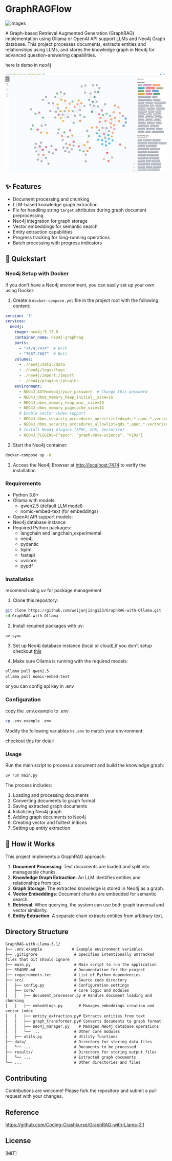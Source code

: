 # GraphRAGFlow

![images](./asset/GraphPipeline.svg)

A Graph-based Retrieval Augmented Generation (GraphRAG) implementation using Ollama or OpenAI API support LLMs and Neo4j Graph database. This project processes documents, extracts entities and relationships using LLMs, and stores the knowledge graph in Neo4j for advanced question-answering capabilities.

here is demo in neo4j

![images](./asset/show.png)

## ✨ Features

- Document processing and chunking
- LLM-based knowledge graph extraction
- Fix for handling string `target` attributes during graph document preprocessing
- Neo4j integration for graph storage
- Vector embeddings for semantic search
- Entity extraction capabilities
- Progress tracking for long-running operations
- Batch processing with progress indicators

## 🚀 Quickstart

### Neo4j Setup with Docker

If you don't have a Neo4j environment, you can easily set up your own using Docker:

1. Create a `docker-compose.yml` file in the project root with the following content:

```yaml
version: '3'
services:
  neo4j:
    image: neo4j:5.13.0
    container_name: neo4j-graphrag
    ports:
      - "7474:7474"  # HTTP
      - "7687:7687"  # Bolt
    volumes:
      - ./neo4j/data:/data
      - ./neo4j/logs:/logs
      - ./neo4j/import:/import
      - ./neo4j/plugins:/plugins
    environment:
      - NEO4J_AUTH=neo4j/your_password  # Change this password
      - NEO4J_dbms_memory_heap_initial__size=1G
      - NEO4J_dbms_memory_heap_max__size=2G
      - NEO4J_dbms_memory_pagecache_size=1G
      # Enable vector index support
      - NEO4J_dbms_security_procedures_unrestricted=gds.*,apoc.*,vectorize.*
      - NEO4J_dbms_security_procedures_allowlist=gds.*,apoc.*,vectorize.*
      # Install Neo4j plugins (APOC, GDS, Vectorize)
      - NEO4J_PLUGINS=["apoc", "graph-data-science", "n10s"]
```

2. Start the Neo4j container:

``` bash
docker-compose up -d
```

3. Access the Neo4j Browser at <http://localhost:7474> to verify the installation

### Requirements

- Python 3.8+
- Ollama with models:
  - qwen2.5 (default LLM model)
  - nomic-embed-text (for embeddings)
- OpenAI API support models:
- Neo4j database instance
- Required Python packages:
  - langchain and langchain_experimental
  - neo4j
  - pydantic
  - tqdm
  - fastapi
  - uvciorn
  - pypdf

### Installation

recomend using uv for package management

1. Clone this repository:

```bash
git clone https://github.com/weijunjiang123/GraphRAG-with-Ollama.git
cd GraphRAG-with-Ollama
```

2. Install required packages with uv:

```bash
uv sync
```

3. Set up Neo4j database instance (local or cloud),if you don't setup checkout [this](#neo4j-setup-with-docker)

4. Make sure Ollama is running with the required models:

```bash
ollama pull qwen2.5
ollama pull nomic-embed-text
```

or you can config api key in .env

### Configuration

copy the .env.example to .env

```sh
cp .env.example .env
```

Modify the following variables in `.env` to match your environment:

checkout [this](/.env.example) for detail

### Usage

Run the main script to process a document and build the knowledge graph:

```bash
uv run main.py
```

The process includes:

1. Loading and processing documents
2. Converting documents to graph format
3. Saving extracted graph documents
4. Initializing Neo4j graph
5. Adding graph documents to Neo4j
6. Creating vector and fulltext indices
7. Setting up entity extraction

## 🔧 How it Works

This project implements a GraphRAG approach:

1. **Document Processing**: Text documents are loaded and split into manageable chunks.
2. **Knowledge Graph Extraction**: An LLM identifies entities and relationships from text.
3. **Graph Storage**: The extracted knowledge is stored in Neo4j as a graph.
4. **Vector Embeddings**: Document chunks are embedded for semantic search.
5. **Retrieval**: When querying, the system can use both graph traversal and vector similarity.
6. **Entity Extraction**: A separate chain extracts entities from arbitrary text.

## Directory Structure

```
GraphRAG-with-Llama-3.1/
├── .env.example             # Example environment variables
├── .gitignore                # Specifies intentionally untracked files that Git should ignore
├── main.py                   # Main script to run the application
├── README.md                 # Documentation for the project
├── requirements.txt          # List of Python dependencies
├── src/                      # Source code directory
│   ├── config.py             # Configuration settings
│   ├── core/                 # Core logic and modules
│   │   ├── document_processor.py # Handles document loading and chunking
│   │   ├── embeddings.py       # Manages embeddings creation and vector index
│   │   ├── entity_extraction.py# Extracts entities from text
│   │   ├── graph_transformer.py# Converts documents to graph format
│   │   ├── neo4j_manager.py    # Manages Neo4j database operations
│   │   └── ...               # Other core modules
│   ├── utils.py              # Utility functions
├── data/                     # Directory for storing data files
│   └── ...                   # Documents to be processed
├── results/                  # Directory for storing output files
│   └── ...                   # Extracted graph documents
└── ...                       # Other directories and files
```

## Contributing

Contributions are welcome! Please fork the repository and submit a pull request with your changes.

## Reference

<https://github.com/Coding-Crashkurse/GraphRAG-with-Llama-3.1>

## License

[MIT]
